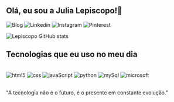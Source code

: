 ## Olá, eu sou a Julia Lepiscopo!👋

![Blog](https://img.shields.io/badge/Blogger-FF5722?style=for-the-badge&logo=blogger&logoColor=white)
![Linkedin](https://img.shields.io/badge/LinkedIn-0077B5?style=for-the-badge&logo=linkedin&logoColor=white)
![Instagram](https://img.shields.io/badge/Instagram-E4405F?style=for-the-badge&logo=instagram&logoColor=white)
![Pinterest](https://img.shields.io/badge/Pinterest-%23E60023.svg?&style=for-the-badge&logo=Pinterest&logoColor=white)

![Lepiscopo GitHub stats](https://github-readme-stats.vercel.app/api?username=julialepiscopo&show_icons=true&theme=radical)


## Tecnologias que eu uso no meu dia

<div style="display: inline_block"><br/>
<img align="center" alt="html5" src=https://img.shields.io/badge/HTML-239120?style=for-the-badge&logo=html5&logoColor=white />
<img align="center" alt="css" src=https://img.shields.io/badge/CSS-239120?&style=for-the-badge&logo=css3&logoColor=white />
<img align="center" alt="javaScript" src=https://img.shields.io/badge/JavaScript-323330?style=for-the-badge&logo=javascript&logoColor=F7DF1E />
<img align="center" alt="python" src=https://img.shields.io/badge/Python-3776AB?style=for-the-badge&logo=python&logoColor=white />
<img align="center" alt="mySql" src=https://img.shields.io/badge/MySQL-00000F?style=for-the-badge&logo=mysql&logoColor=white />
<img align="center" alt="microsoft" src=https://img.shields.io/badge/Microsoft_Office-D83B01?style=for-the-badge&logo=microsoft-office&logoColor=white />
</div> <br/>

"A tecnologia não é o futuro, é o presente em constante evolução."


